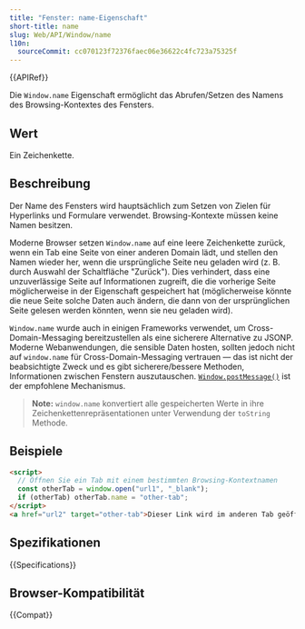 ```yaml
---
title: "Fenster: name-Eigenschaft"
short-title: name
slug: Web/API/Window/name
l10n:
  sourceCommit: cc070123f72376faec06e36622c4fc723a75325f
---
```


{{APIRef}}

Die `Window.name` Eigenschaft
ermöglicht das Abrufen/Setzen des Namens des Browsing-Kontextes des Fensters.

## Wert

Ein Zeichenkette.

## Beschreibung

Der Name des Fensters wird hauptsächlich zum Setzen von Zielen für Hyperlinks und Formulare verwendet.
Browsing-Kontexte müssen keine Namen besitzen.

Moderne Browser setzen `Window.name` auf eine leere Zeichenkette zurück, wenn ein Tab eine
Seite von einer anderen Domain lädt, und stellen den Namen wieder her, wenn die ursprüngliche Seite neu geladen wird
(z. B. durch Auswahl der Schaltfläche "Zurück"). Dies verhindert, dass eine unzuverlässige Seite auf
Informationen zugreift, die die vorherige Seite möglicherweise in der Eigenschaft gespeichert hat (möglicherweise
könnte die neue Seite solche Daten auch ändern, die dann von der ursprünglichen Seite
gelesen werden könnten, wenn sie neu geladen wird).

`Window.name` wurde auch in einigen Frameworks verwendet, um
Cross-Domain-Messaging
bereitzustellen als eine sicherere Alternative zu JSONP. Moderne Webanwendungen, die sensible Daten hosten,
sollten jedoch nicht auf `window.name` für Cross-Domain-Messaging vertrauen — das
ist nicht der beabsichtigte Zweck und es gibt sicherere/bessere Methoden, Informationen
zwischen Fenstern auszutauschen.
[`Window.postMessage()`](/de/docs/Web/API/Window/postMessage)
ist der empfohlene Mechanismus.

> **Note:** `window.name` konvertiert alle gespeicherten Werte in ihre
> Zeichenkettenrepräsentationen unter Verwendung der `toString` Methode.

## Beispiele

```html
<script>
  // Öffnen Sie ein Tab mit einem bestimmten Browsing-Kontextnamen
  const otherTab = window.open("url1", "_blank");
  if (otherTab) otherTab.name = "other-tab";
</script>
<a href="url2" target="other-tab">Dieser Link wird im anderen Tab geöffnet.</a>
```

## Spezifikationen

{{Specifications}}

## Browser-Kompatibilität

{{Compat}}
